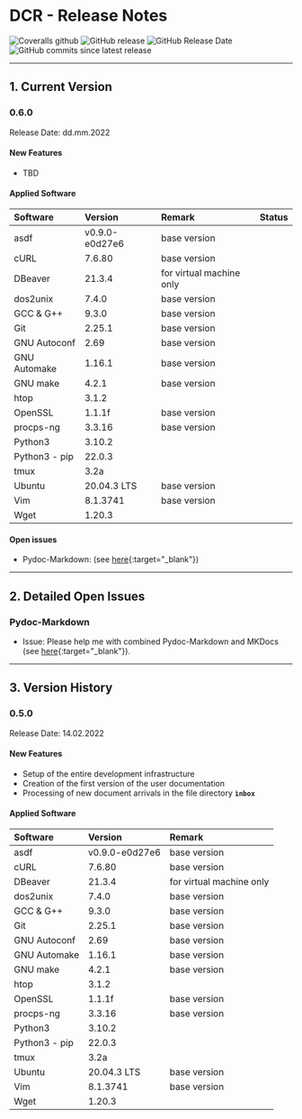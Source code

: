 # DCR - Release Notes

![Coveralls github](https://img.shields.io/coveralls/github/KonnexionsGmbH/dcr.svg)
![GitHub release](https://img.shields.io/github/release/KonnexionsGmbH/dcr.svg)
![GitHub Release Date](https://img.shields.io/github/release-date/KonnexionsGmbH/dcr.svg)
![GitHub commits since latest release](https://img.shields.io/github/commits-since/KonnexionsGmbH/dcr/0.6.0.svg)

----

## 1. Current Version

### 0.6.0

Release Date: dd.mm.2022

#### New Features

- TBD

#### Applied Software

| Software         | Version        | Remark                   | Status |
|:-----------------|:---------------|:-------------------------|---|
| asdf             | v0.9.0-e0d27e6 | base version             | |
| cURL             | 7.6.80         | base version             | |
| DBeaver          | 21.3.4         | for virtual machine only | |
| dos2unix         | 7.4.0          | base version             | |
| GCC & G++        | 9.3.0          | base version             | |
| Git              | 2.25.1         | base version             | |
| GNU Autoconf     | 2.69           | base version             | |
| GNU Automake     | 1.16.1         | base version             | |
| GNU make         | 4.2.1          | base version             | |
| htop             | 3.1.2          |                          | |
| OpenSSL          | 1.1.1f         | base version             | |
| procps-ng        | 3.3.16         | base version             | |
| Python3          | 3.10.2         |                          | |
| Python3 - pip    | 22.0.3         |                          | |
| tmux             | 3.2a           |                          | |
| Ubuntu           | 20.04.3 LTS    | base version             | |
| Vim              | 8.1.3741       | base version             | |
| Wget             | 1.20.3         |                          | |


#### Open issues

- Pydoc-Markdown: (see [here](#issues_pydoc_markdown){:target="_blank"})

----

## 2. Detailed Open Issues

### <a name="issues_pydoc_markdown"></a> Pydoc-Markdown

- Issue: Please help me with combined Pydoc-Markdown and MKDocs (see [here](https://github.com/NiklasRosenstein/pydoc-markdown/discussions/243){:target="_blank"}).

----

## 3. Version History

### 0.5.0

Release Date: 14.02.2022

#### New Features

- Setup of the entire development infrastructure
- Creation of the first version of the user documentation
- Processing of new document arrivals in the file directory **`ìnbox`**

#### Applied Software

| Software         | Version        | Remark                   |
|:-----------------|:---------------|:-------------------------|
| asdf             | v0.9.0-e0d27e6 | base version             |
| cURL             | 7.6.80         | base version             |
| DBeaver          | 21.3.4         | for virtual machine only |
| dos2unix         | 7.4.0          | base version             |
| GCC & G++        | 9.3.0          | base version             |
| Git              | 2.25.1         | base version             |
| GNU Autoconf     | 2.69           | base version             |
| GNU Automake     | 1.16.1         | base version             |
| GNU make         | 4.2.1          | base version             |
| htop             | 3.1.2          |                          |
| OpenSSL          | 1.1.1f         | base version             |
| procps-ng        | 3.3.16         | base version             |
| Python3          | 3.10.2         |                          |
| Python3 - pip    | 22.0.3         |                          |
| tmux             | 3.2a           |                          |
| Ubuntu           | 20.04.3 LTS    | base version             |
| Vim              | 8.1.3741       | base version             |
| Wget             | 1.20.3         |                          |
